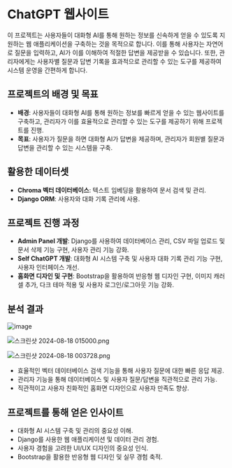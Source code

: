 # ChatGPT 웹사이트
이 프로젝트는 사용자들이 대화형 AI를 통해 원하는 정보를 신속하게 얻을 수 있도록 지원하는 웹 애플리케이션을 구축하는 것을 목적으로 합니다. 이를 통해 사용자는 자연어로 질문을 입력하고, AI가 이를 이해하여 적절한 답변을 제공받을 수 있습니다. 또한, 관리자에게는 사용자별 질문과 답변 기록을 효과적으로 관리할 수 있는 도구를 제공하여 시스템 운영을 간편하게 합니다.

## 프로젝트의 배경 및 목표

- **배경**: 사용자들이 대화형 AI를 통해 원하는 정보를 빠르게 얻을 수 있는 웹사이트를 구축하고, 관리자가 이를 효율적으로 관리할 수 있는 도구를 제공하기 위해 프로젝트를 진행.
- **목표**: 사용자가 질문을 하면 대화형 AI가 답변을 제공하며, 관리자가 회원별 질문과 답변을 관리할 수 있는 시스템을 구축.

## 활용한 데이터셋

- **Chroma 벡터 데이터베이스**: 텍스트 임베딩을 활용하여 문서 검색 및 관리.
- **Django ORM**: 사용자와 대화 기록 관리에 사용.

## 프로젝트 진행 과정

- **Admin Panel 개발**: Django를 사용하여 데이터베이스 관리, CSV 파일 업로드 및 문서 삭제 기능 구현, 사용자 관리 기능 강화.
- **Self ChatGPT 개발**: 대화형 AI 시스템 구축 및 사용자 대화 기록 관리 기능 구현, 사용자 인터페이스 개선.
- **홈화면 디자인 및 구현**: Bootstrap을 활용하여 반응형 웹 디자인 구현, 이미지 캐러셀 추가, 다크 테마 적용 및 사용자 로그인/로그아웃 기능 강화.

## 분석 결과
![image](https://prod-files-secure.s3.us-west-2.amazonaws.com/139180e8-3a67-42b1-86f7-e359cb097990/123764e8-e49d-40ad-bcbd-cd5307b87dfa/%EC%8A%A4%ED%81%AC%EB%A6%B0%EC%83%B7_2024-08-18_015031.png)


![스크린샷 2024-08-18 015000.png](https://prod-files-secure.s3.us-west-2.amazonaws.com/139180e8-3a67-42b1-86f7-e359cb097990/cd23bac9-188d-49da-a38f-7c44fae903ed/%EC%8A%A4%ED%81%AC%EB%A6%B0%EC%83%B7_2024-08-18_015000.png)

![스크린샷 2024-08-18 003728.png](https://prod-files-secure.s3.us-west-2.amazonaws.com/139180e8-3a67-42b1-86f7-e359cb097990/30d8768b-3e24-47f2-8c1b-994ea378fbe6/%EC%8A%A4%ED%81%AC%EB%A6%B0%EC%83%B7_2024-08-18_003728.png)
- 효율적인 벡터 데이터베이스 검색 기능을 통해 사용자 질문에 대한 빠른 응답 제공.
- 관리자 기능을 통해 데이터베이스 및 사용자 질문/답변을 직관적으로 관리 가능.
- 직관적이고 사용자 친화적인 홈화면 디자인으로 사용자 만족도 향상.

## 프로젝트를 통해 얻은 인사이트

- 대화형 AI 시스템 구축 및 관리의 중요성 이해.
- Django를 사용한 웹 애플리케이션 및 데이터 관리 경험.
- 사용자 경험을 고려한 UI/UX 디자인의 중요성 인식.
- Bootstrap을 활용한 반응형 웹 디자인 및 실무 경험 축적.
